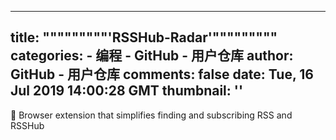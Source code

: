 
---
title: """""""""'RSSHub-Radar'"""""""""
categories: 
    - 编程
    - GitHub - 用户仓库
author: GitHub - 用户仓库
comments: false
date: Tue, 16 Jul 2019 14:00:28 GMT
thumbnail: ''
---

<div>   
🍰 Browser extension that simplifies finding and subscribing RSS and RSSHub  
</div>
            